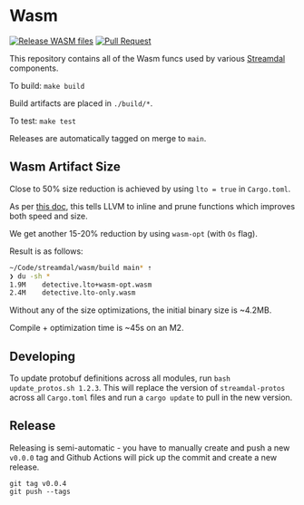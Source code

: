 Wasm
====
[![Release WASM files](https://github.com/streamdal/wasm/actions/workflows/release.yml/badge.svg)](https://github.com/streamdal/wasm/actions/workflows/release.yml)
[![Pull Request](https://github.com/streamdal/wasm/actions/workflows/pr.yml/badge.svg)](https://github.com/streamdal/wasm/actions/workflows/pr.yml)

This repository contains all of the Wasm funcs used by various 
[Streamdal](https://github.com/streamdal/streamdal) components.

To build: `make build`

Build artifacts are placed in `./build/*`.

To test: `make test`

Releases are automatically tagged on merge to `main`.

## Wasm Artifact Size

Close to 50% size reduction is achieved by using `lto = true` in `Cargo.toml`.

As per [this doc](https://rustwasm.github.io/docs/book/reference/code-size.html),
this tells LLVM to inline and prune functions which improves both speed and size.

We get another 15-20% reduction by using `wasm-opt` (with `Os` flag).

Result is as follows:

```bash
~/Code/streamdal/wasm/build main* ⇡                                                                          2h41m ✖ ⚑ ◒
❯ du -sh *
1.9M	detective.lto+wasm-opt.wasm
2.4M	detective.lto-only.wasm
```

Without any of the size optimizations, the initial binary size is ~4.2MB.

Compile + optimization time is ~45s on an M2.

## Developing

To update protobuf definitions across all modules, run `bash update_protos.sh 1.2.3`. This will replace the 
version of `streamdal-protos` across all `Cargo.toml` files and run a `cargo update` to pull in the new version.

## Release

Releasing is semi-automatic - you have to manually create and push a new `v0.0.0`
tag and Github Actions will pick up the commit and create a new release.

```
git tag v0.0.4
git push --tags
```
